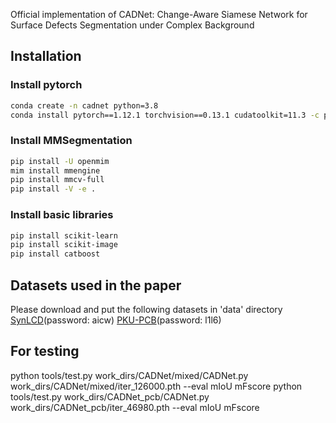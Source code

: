 
Official implementation of CADNet: Change-Aware Siamese Network for Surface Defects Segmentation under Complex Background

## Installation
### Install pytorch
```bash
conda create -n cadnet python=3.8
conda install pytorch==1.12.1 torchvision==0.13.1 cudatoolkit=11.3 -c pytorch
```
### Install MMSegmentation
```bash
pip install -U openmim
mim install mmengine
pip install mmcv-full
pip install -V -e .
```
### Install basic libraries
```bash
pip install scikit-learn
pip install scikit-image
pip install catboost
```
## Datasets used in the paper
Please download and put the following datasets in 'data' directory
[SynLCD](https://pan.baidu.com/s/165cP18FL2qxWz1ljEzUZDg?pwd=aicw)(password: aicw)
[PKU-PCB](https://pan.baidu.com/s/1OFsBKF4MY9eOTkTBW7eWtg?pwd=l1l6)(password: l1l6)

## For testing
python tools/test.py work_dirs/CADNet/mixed/CADNet.py work_dirs/CADNet/mixed/iter_126000.pth --eval mIoU mFscore
python tools/test.py work_dirs/CADNet_pcb/CADNet.py work_dirs/CADNet_pcb/iter_46980.pth --eval mIoU mFscore



